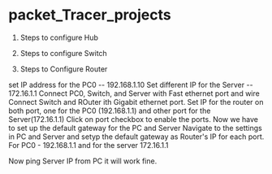 # packet_Tracer_projects


1. Steps to configure Hub




2.  Steps to configure Switch




3. Steps to Configure Router

set IP address for the PC0  -- 192.168.1.10
Set different IP for the Server -- 172.16.1.1
Connect PC0, Switch, and Server with Fast ethernet port and wire
Connect Switch and ROuter ith Gigabit ethernet port.
Set IP for the router on both port, one for the PC0 (192.168.1.1) and other port for the Server(172.16.1.1)
Click on port checkbox to enable the ports.
Now we have to set up the default gateway for the PC and Server
Navigate to the settings in PC and Server and setyp the default gateway as Router's IP for each port.
For PC0 - 192.168.1.1 and for the server 172.16.1.1

Now ping Server IP from PC it will work fine.


